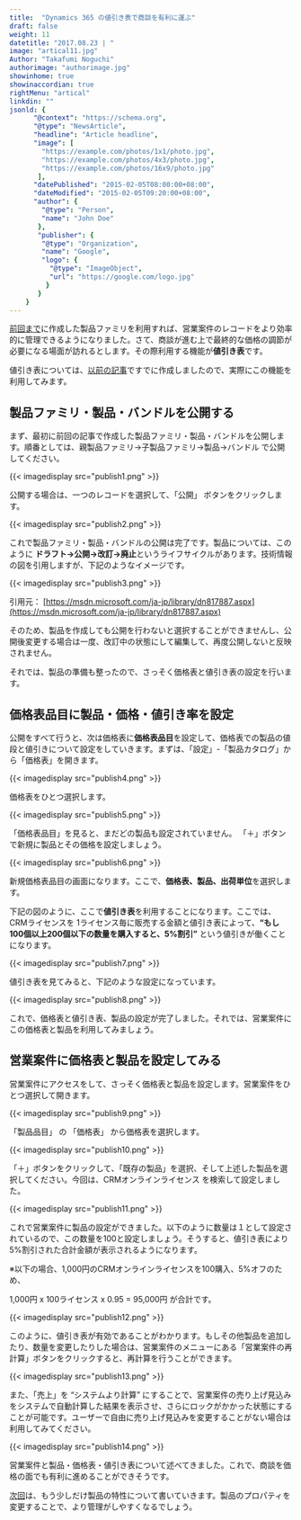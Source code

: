 ```yaml
---
title:  "Dynamics 365 の値引き表で商談を有利に運ぶ"
draft: false
weight: 11
datetitle: "2017.08.23 | "
image: "artical11.jpg"
Author: "Takafumi Noguchi"
authorimage: "authorimage.jpg"
showinhome: true
showinaccordian: true
rightMenu: "artical"
linkdin: ""
jsonld: {
      "@context": "https://schema.org",
      "@type": "NewsArticle",
      "headline": "Article headline",
      "image": [
        "https://example.com/photos/1x1/photo.jpg",
        "https://example.com/photos/4x3/photo.jpg",
        "https://example.com/photos/16x9/photo.jpg"
       ],
      "datePublished": "2015-02-05T08:00:00+08:00",
      "dateModified": "2015-02-05T09:20:00+08:00",
      "author": {
        "@type": "Person",
        "name": "John Doe"
       },
       "publisher": {
        "@type": "Organization",
        "name": "Google",
        "logo": {
          "@type": "ImageObject",
          "url": "https://google.com/logo.jpg"
         }
       }
    }
---
```

<!-- Intro  -->
[前回まで](#)に作成した製品ファミリを利用すれば、営業案件のレコードをより効率的に管理できるようになりました。さて、商談が進む上で最終的な価格の調節が必要になる場面が訪れるとします。その際利用する機能が**値引き表**です。

値引き表については、[以前の記事](#)ですでに作成しましたので、実際にこの機能を利用してみます。


## 製品ファミリ・製品・バンドルを公開する
まず、最初に前回の記事で作成した製品ファミリ・製品・バンドルを公開します。順番としては、親製品ファミリ→子製品ファミリ→製品→バンドル で公開してください。
<!-- Image= publish1.png -->
{{< imagedisplay src="publish1.png" >}}

公開する場合は、一つのレコードを選択して、「公開」 ボタンをクリックします。
<!-- Image= publish2.png -->
{{< imagedisplay src="publish2.png" >}}

これで製品ファミリ・製品・バンドルの公開は完了です。製品については、このように **ドラフト→公開→改訂→廃止**というライフサイクルがあります。技術情報の図を引用しますが、下記のようなイメージです。
<!-- Image= publish3.png -->
{{< imagedisplay src="publish3.png" >}}

引用元： [https://msdn.microsoft.com/ja-jp/library/dn817887.aspx](https://msdn.microsoft.com/ja-jp/library/dn817887.aspx)

そのため、製品を作成しても公開を行わないと選択することができませんし、公開後変更する場合は一度、改訂中の状態にして編集して、再度公開しないと反映されません。

それでは、製品の準備も整ったので、さっそく価格表と値引き表の設定を行います。


## 価格表品目に製品・価格・値引き率を設定
公開をすべて行うと、次は価格表に**価格表品目**を設定して、価格表での製品の値段と値引きについて設定をしていきます。まずは、「設定」-「製品カタログ」から「価格表」を開きます。
<!-- Image= publish4.png -->
{{< imagedisplay src="publish4.png" >}}

価格表をひとつ選択します。
<!-- Image= publish5.png -->
{{< imagedisplay src="publish5.png" >}}

「価格表品目」を見ると、まだどの製品も設定されていません。 「＋」ボタンで新規に製品とその価格を設定しましょう。
<!-- Image= publish6.png -->
{{< imagedisplay src="publish6.png" >}}

新規価格表品目の画面になります。ここで、**価格表、製品、出荷単位**を選択します。

下記の図のように、ここで**値引き表**を利用することになります。ここでは、CRMライセンスを 1ライセンス毎に販売する金額と値引き表によって、**“もし100個以上200個以下の数量を購入すると、5%割引”** という値引きが働くことになります。
<!-- Image= publish7.png -->
{{< imagedisplay src="publish7.png" >}}

値引き表を見てみると、下記のような設定になっています。
<!-- Image= publish8.png -->
{{< imagedisplay src="publish8.png" >}}

これで、価格表と値引き表、製品の設定が完了しました。それでは、営業案件にこの価格表と製品を利用してみましょう。

## 営業案件に価格表と製品を設定してみる
営業案件にアクセスをして、さっそく価格表と製品を設定します。営業案件をひとつ選択して開きます。
<!-- Image= publish9.png -->
{{< imagedisplay src="publish9.png" >}}

「製品品目」 の 「価格表」 から価格表を選択します。
<!-- Image= publish10.png -->
{{< imagedisplay src="publish10.png" >}}

「＋」ボタンをクリックして、「既存の製品」を選択、そして上述した製品を選択してください。今回は、CRMオンラインライセンス を検索して設定しました。
<!-- Image= publish11.png -->
{{< imagedisplay src="publish11.png" >}}

これで営業案件に製品の設定ができました。以下のように数量は１として設定されているので、この数量を100と設定しましょう。そうすると、値引き表により5%割引された合計金額が表示されるようになります。

※以下の場合、1,000円のCRMオンラインライセンスを100購入、5%オフのため、

1,000円 x 100ライセンス x 0.95 = 95,000円 が合計です。
<!-- Image= publish12.png -->
{{< imagedisplay src="publish12.png" >}}

このように、値引き表が有効であることがわかります。もしその他製品を追加したり、数量を変更したりした場合は、営業案件のメニューにある「営業案件の再計算」ボタンをクリックすると、再計算を行うことができます。
<!-- Image= publish13.png -->
{{< imagedisplay src="publish13.png" >}}

また、「売上」を “システムより計算” にすることで、営業案件の売り上げ見込みをシステムで自動計算した結果を表示させ、さらにロックがかかった状態にすることが可能です。ユーザーで自由に売り上げ見込みを変更することがない場合は利用してみてください。
<!-- Image= publish14.png -->
{{< imagedisplay src="publish14.png" >}}

営業案件と製品・価格表・値引き表について述べてきました。これで、商談を価格の面でも有利に進めることができそうです。

[次回](#)は、もう少しだけ製品の特性について書いていきます。製品のプロパティを変更することで、より管理がしやすくなるでしょう。